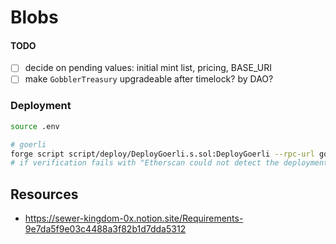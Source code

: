 # Blobs

#### TODO

- [ ] decide on pending values: initial mint list, pricing, BASE_URI
- [ ] make `GobblerTreasury` upgradeable after timelock? by DAO?

### Deployment

```sh
source .env

# goerli
forge script script/deploy/DeployGoerli.s.sol:DeployGoerli --rpc-url goerli --private-key $PRIVATE_KEY --broadcast --verify --etherscan-api-key $ETHERSCAN_API_KEY -vvvv
# if verification fails with "Etherscan could not detect the deployment.". Resume script with `--resume` instead of `--broadcast`
```

## Resources

- https://sewer-kingdom-0x.notion.site/Requirements-9e7da5f9e03c4488a3f82b1d7dda5312